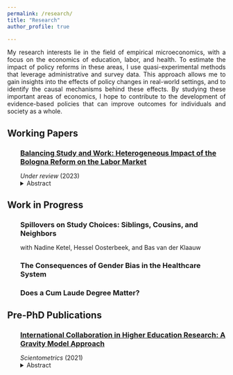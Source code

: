 ```yaml
---
permalink: /research/
title: "Research"
author_profile: true

---
```


<p align="justify">  
My research interests lie in the field of empirical microeconomics, with a focus on the economics of education, labor, and health. To estimate the impact of policy reforms in these areas, I use quasi-experimental methods that leverage administrative and survey data. This approach allows me to gain insights into the effects of policy changes in real-world settings, and to identify the causal mechanisms behind these effects. By studying these important areas of economics, I hope to contribute to the development of evidence-based policies that can improve outcomes for individuals and society as a whole.
</p>

## Working Papers 

<div style="padding-left: 30px;"> 
  <h3 style="margin-bottom: 5px;"><a href="https://stnavdeev.github.io/Avdeev_Bologna.pdf">Balancing Study and Work: Heterogeneous Impact of the Bologna Reform on the Labor Market</a></h3>
  <p style="margin-bottom: 0;"><em>Under review</em> (2023)</p>
  <details>
      <summary> Abstract </summary>
      <p align="justify">  
The Bologna reform, the largest European education reform, was implemented in Russia in 2011. The reform shortened the duration of some undergraduate programs by one year and compressed their curricula. Using a difference–in–differences design, I find that the reform had no short– or medium–term adverse effects on employment. Further, I find that null average effects on wages mask considerable heterogeneity: while female graduates’ wages remained unaffected, male graduates experienced a wage decline. To explain these findings, I propose a novel model of students’ decision–making that predicts students with high (low) relative returns to education compared to returns to working would invest more (less) time in studying. Consistent with the model, I find that female students with high relative returns studied more intensively, optimally investing in their human capital and securing stable wages. In contrast, male students with low relative returns underinvested in their human capital, leading to a decline in wages. These intriguing findings shed light on the heterogeneous impact of educational reforms and the role of students’ decision–making in shaping labor market outcomes, inviting further exploration of similar reforms across different contexts.
       </p>
  </details>
 </div>

## Work in Progress

<div style="padding-left: 30px;"> 
  <h3 style="margin-bottom: 5px;">Spillovers on Study Choices: Siblings, Cousins, and Neighbors</h3>
  <p style="margin-bottom: 0;">with Nadine Ketel, Hessel Oosterbeek, and Bas van der Klaauw</p>
<h3>The Consequences of Gender Bias in the Healthcare System</h3>
<h3>Does a Cum Laude Degree Matter?</h3>
 </div>

## Pre-PhD Publications

<div style="padding-left: 30px;"> 
  <h3 style="margin-bottom: 5px;"><a href="https://www.stnavdeev.com/Avdeev_Collaboration.pdf">International Collaboration in Higher Education Research: A Gravity Model Approach</a></h3>
  <p style="margin-bottom: 0;"><em>Scientometrics</em> (2021)</p>
  <details>
      <summary> Abstract </summary>
      <p align="justify">  
Although geographical distance has become less relevant in co–authorship for monodisciplinary fields such as economics, mathematics, and physics, little is known about international collaboration in multidisciplinary fields such as higher education. This paper studies collaboration patterns in higher education research using the Scopus database with the application of the gravity model. The results show that the intensity of collaboration is negatively associated with geographical distance and positively associated with linguistic commonality but these findings differ significantly between various world regions. European scholars appear to give preference to linguistically proximate partners over geographical neighbours. Although English is the lingua franca in science, language is not a significant factor for the formation of collaboration for North American and Asian researchers. These findings have policy implications for fostering multidisciplinary research in international partnerships.
       </p>
  </details>
 </div>
